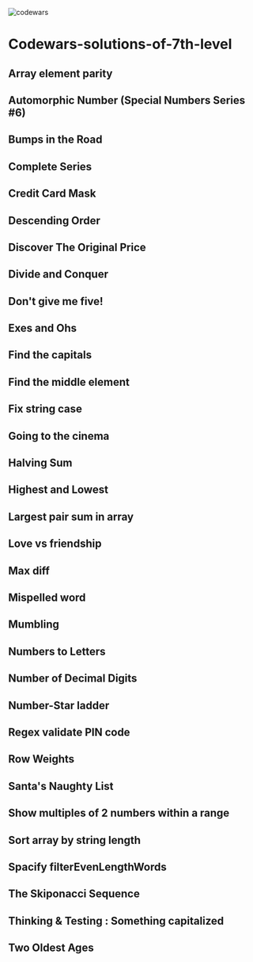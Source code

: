 ![codewars](https://user-images.githubusercontent.com/68942106/94330252-aacd6500-ff77-11ea-9185-c090b275b794.png)

# Codewars-solutions-of-7th-level

## Array element parity
## Automorphic Number (Special Numbers Series #6)
## Bumps in the Road
## Complete Series
## Credit Card Mask
## Descending Order
## Discover The Original Price
## Divide and Conquer
## Don't give me five!
## Exes and Ohs
## Find the capitals
## Find the middle element
## Fix string case
## Going to the cinema
## Halving Sum
## Highest and Lowest
## Largest pair sum in array 
## Love vs friendship
## Max diff
## Mispelled word
## Mumbling
## Numbers to Letters
## Number of Decimal Digits
## Number-Star ladder
## Regex validate PIN code
## Row Weights
## Santa's Naughty List
## Show multiples of 2 numbers within a range
## Sort array by string length
## Spacify filterEvenLengthWords
## The Skiponacci Sequence
## Thinking & Testing : Something capitalized
## Two Oldest Ages
